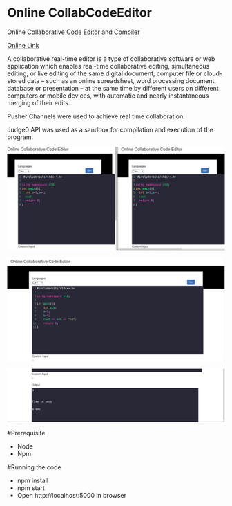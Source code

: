 # Online CollabCodeEditor
Online Collaborative Code Editor and Compiler

[Online Link](https://onlinecollabeditor.herokuapp.com/)

A collaborative real-time editor is a type of collaborative software or web application which enables real-time collaborative editing, simultaneous editing, or live editing of the same digital document, computer file or cloud-stored data – such as an online spreadsheet, word processing document, database or presentation – at the same time by different users on different computers or mobile devices, with automatic and nearly instantaneous merging of their edits.

Pusher Channels were used to achieve real time collaboration.

Judge0 API was used as a sandbox for compilation and execution of the program.


![Alt Text](https://github.com/aman33459/CollabCodeEditor/blob/master/myimage.gif)


![Image](https://github.com/aman33459/CollabCodeEditor/blob/master/Screenshot%20from%202020-06-17%2023-03-38.png)


![Image](https://github.com/aman33459/CollabCodeEditor/blob/master/Screenshot%20from%202020-06-17%2023-04-31.png)


#Prerequisite
* Node 
* Npm

#Running the code

* npm install
* npm start
* Open http://localhost:5000 in browser


